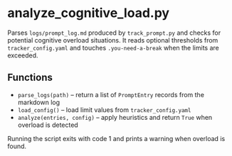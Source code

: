 # analyze_cognitive_load.py

Parses `logs/prompt_log.md` produced by `track_prompt.py` and checks for
potential cognitive overload situations. It reads optional thresholds from
`tracker_config.yaml` and touches `.you-need-a-break` when the limits are
exceeded.

## Functions
- `parse_logs(path)` – return a list of `PromptEntry` records from the markdown log
- `load_config()` – load limit values from `tracker_config.yaml`
- `analyze(entries, config)` – apply heuristics and return `True` when overload
  is detected

Running the script exits with code 1 and prints a warning when overload is
found.
